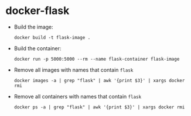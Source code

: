 # docker-flask

- Build the image:

   `docker build -t flask-image .`



- Build the container:

   `docker run -p 5000:5000 --rm --name flask-container flask-image`



- Remove all images with names that contain `flask`

   `docker images -a | grep "flask" | awk '{print $3}' | xargs docker rmi`



- Remove all containers with names that contain `flask`

  `docker ps -a | grep "flask" | awk '{print $3}' | xargs docker rmi`

